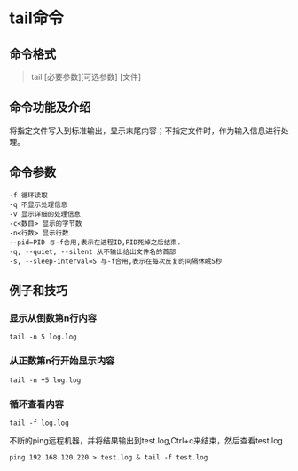 # tail命令 #

## 命令格式 ##
> tail [必要参数][可选参数] [文件]  

## 命令功能及介绍 ##

将指定文件写入到标准输出，显示末尾内容；不指定文件时，作为输入信息进行处理。

## 命令参数 ##

    -f 循环读取
    -q 不显示处理信息
    -v 显示详细的处理信息
    -c<数目> 显示的字节数
    -n<行数> 显示行数
    --pid=PID 与-f合用,表示在进程ID,PID死掉之后结束.
    -q, --quiet, --silent 从不输出给出文件名的首部
    -s, --sleep-interval=S 与-f合用,表示在每次反复的间隔休眠S秒

## 例子和技巧 ##

### 显示从倒数第n行内容 ###

    tail -n 5 log.log

### 从正数第n行开始显示内容 ###
    tail -n +5 log.log


### 循环查看内容 ###

    tail -f log.log

不断的ping远程机器，并将结果输出到test.log,Ctrl+c来结束，然后查看test.log

    ping 192.168.120.220 > test.log & tail -f test.log

